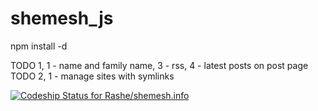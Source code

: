 shemesh_js
=======
npm install -d

TODO 1, 1 - name and family name, 3 - rss, 4 - latest posts on post page
TODO 2, 1 - manage sites with symlinks

[ ![Codeship Status for Rashe/shemesh.info](https://codeship.com/projects/13760d80-4ad1-0132-b3d9-62227a079ece/status)](https://codeship.com/projects/46455)
